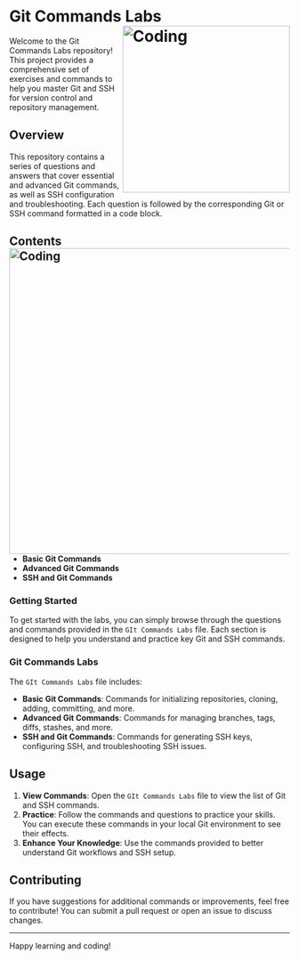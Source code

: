 


# Git Commands Labs  <img align="right" alt="Coding" width="300" src="https://www.nobledesktop.com/image/gitresources/git-branches-merge.png">


Welcome to the Git Commands Labs repository! This project provides a comprehensive set of exercises and commands to help you master Git and SSH for version control and repository management.

## Overview

This repository contains a series of questions and answers that cover essential and advanced Git commands, as well as SSH configuration and troubleshooting. Each question is followed by the corresponding Git or SSH command formatted in a code block.

## Contents  <img align="right" alt="Coding" width="550" src="https://miro.medium.com/v2/resize:fit:1400/format:webp/0*88tFt6xMUzwfyshK.gif">

- **Basic Git Commands**
- **Advanced Git Commands**
- **SSH and Git Commands**





### Getting Started

To get started with the labs, you can simply browse through the questions and commands provided in the `GIt Commands Labs` file. Each section is designed to help you understand and practice key Git and SSH commands.

### Git Commands Labs

The `GIt Commands Labs` file includes:

- **Basic Git Commands**: Commands for initializing repositories, cloning, adding, committing, and more.
- **Advanced Git Commands**: Commands for managing branches, tags, diffs, stashes, and more.
- **SSH and Git Commands**: Commands for generating SSH keys, configuring SSH, and troubleshooting SSH issues.

## Usage

1. **View Commands**: Open the `GIt Commands Labs` file to view the list of Git and SSH commands.
2. **Practice**: Follow the commands and questions to practice your skills. You can execute these commands in your local Git environment to see their effects.
3. **Enhance Your Knowledge**: Use the commands provided to better understand Git workflows and SSH setup.

## Contributing

If you have suggestions for additional commands or improvements, feel free to contribute! You can submit a pull request or open an issue to discuss changes.

---

Happy learning and coding!
